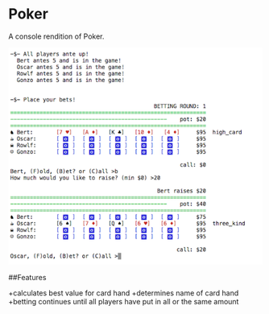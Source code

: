 Poker
=====

A console rendition of Poker.


<img style="float: right, border: 3px solid black" src="cover.png">

##Features

+calculates best value for card hand
+determines name of card hand
+betting continues until all players have put in all or the same amount 

